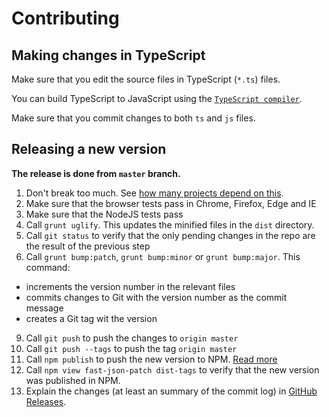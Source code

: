 # Contributing

## Making changes in TypeScript

Make sure that you edit the source files in TypeScript (`*.ts`) files.

You can build TypeScript to JavaScript using the [`TypeScript compiler`](https://www.typescriptlang.org/docs/tutorial.html).

Make sure that you commit changes to both `ts` and `js` files.

## Releasing a new version

**The release is done from `master` branch.**

1. Don't break too much. See [how many projects depend on this](https://www.npmjs.com/browse/depended/fast-json-patch).
2. Make sure that the browser tests pass in Chrome, Firefox, Edge and IE
3. Make sure that the NodeJS tests pass
4. Call `grunt uglify`. This updates the minified files in the `dist` directory.
5. Call `git status` to verify that the only pending changes in the repo are the result of the previous step
5. Call `grunt bump:patch`, `grunt bump:minor` or `grunt bump:major`. This command:
 - increments the version number in the relevant files
 - commits changes to Git with the version number as the commit message
 - creates a Git tag wit the version
9. Call `git push` to push the changes to `origin master`
10. Call `git push --tags` to push the tag `origin master`
11. Call `npm publish` to push the new version to NPM. [Read more](https://docs.npmjs.com/getting-started/publishing-npm-packages)
12. Call `npm view fast-json-patch dist-tags` to verify that the new version was published in NPM.
13. Explain the changes (at least an summary of the commit log) in [GitHub Releases](https://github.com/Starcounter-Jack/JSON-Patch/releases).
